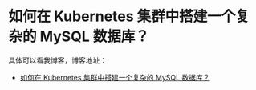 # 如何在 Kubernetes 集群中搭建一个复杂的 MySQL 数据库？

具体可以看我博客，博客地址： 
- [如何在 Kubernetes 集群中搭建一个复杂的 MySQL 数据库？](https://zuozewei.blog.csdn.net/article/details/114798135)
